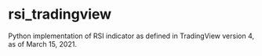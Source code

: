 # rsi_tradingview
Python implementation of RSI indicator as defined in TradingView version 4, as of March 15, 2021.
